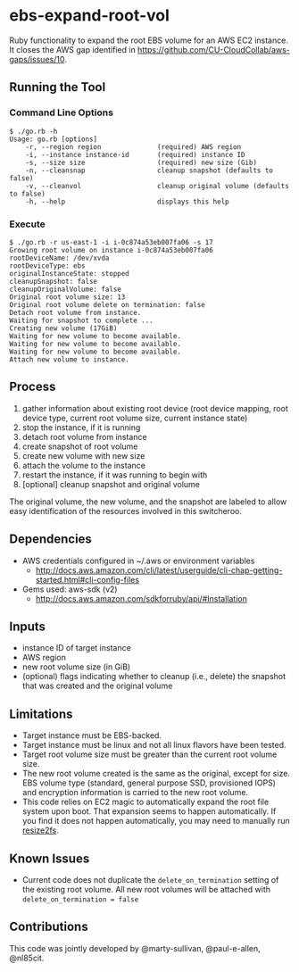 # ebs-expand-root-vol

Ruby functionality to expand the root EBS volume for an AWS EC2 instance. It closes the AWS gap identified in https://github.com/CU-CloudCollab/aws-gaps/issues/10.

## Running the Tool

### Command Line Options
```
$ ./go.rb -h
Usage: go.rb [options]
    -r, --region region              (required) AWS region
    -i, --instance instance-id       (required) instance ID
    -s, --size size                  (required) new size (Gib)
    -n, --cleansnap                  cleanup snapshot (defaults to false)
    -v, --cleanvol                   cleanup original volume (defaults to false)
    -h, --help                       displays this help
```    

### Execute 
```
$ ./go.rb -r us-east-1 -i i-0c874a53eb007fa06 -s 17
Growing root volume on instance i-0c874a53eb007fa06
rootDeviceName: /dev/xvda
rootDeviceType: ebs
originalInstanceState: stopped
cleanupSnapshot: false
cleanupOriginalVolume: false
Original root volume size: 13
Original root volume delete on termination: false
Detach root volume from instance.
Waiting for snapshot to complete ...
Creating new volume (17GiB)
Waiting for new volume to become available.
Waiting for new volume to become available.
Waiting for new volume to become available.
Attach new volume to instance.
```

## Process

1. gather information about existing root device (root device mapping, root device type, current root volume size, current instance state)
1. stop the instance, if it is running
1. detach root volume from instance
1. create snapshot of root volume
1. create new volume with new size
1. attach the volume to the instance
1. restart the instance, if it was running to begin with
1. [optional] cleanup snapshot and original volume

The original volume, the new volume, and the snapshot are labeled to allow easy identification of the resources involved in this switcheroo.

## Dependencies

* AWS credentials configured in ~/.aws or environment variables
  * http://docs.aws.amazon.com/cli/latest/userguide/cli-chap-getting-started.html#cli-config-files
* Gems used: aws-sdk (v2)
  * http://docs.aws.amazon.com/sdkforruby/api/#Installation

## Inputs

* instance ID of target instance
* AWS region
* new root volume size (in GiB)
* (optional) flags indicating whether to cleanup (i.e., delete) the snapshot that was created and the original volume

## Limitations

* Target instance must be EBS-backed.
* Target instance must be linux and not all linux flavors have been tested.
* Target root volume size must be greater than the current root volume size.
* The new root volume created is the same as the original, except for size. EBS volume type (standard, general purpose SSD, provisioned IOPS) and encryption information is carried to the new root volume.
* This code relies on EC2 magic to automatically expand the root file system upon boot. That expansion seems to happen automatically. If you find it does not happen automatically, you may need to manually run [resize2fs](http://linux.die.net/man/8/resize2fs).

## Known Issues

* Current code does not duplicate the `delete_on_termination` setting of the existing root volume. All new root volumes will be attached with `delete_on_termination = false`

## Contributions

This code was jointly developed by @marty-sullivan, @paul-e-allen, @nl85cit.
